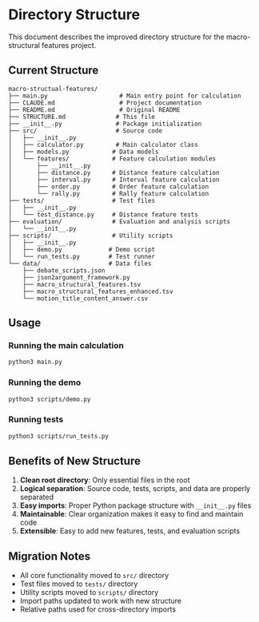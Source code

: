 # Directory Structure

This document describes the improved directory structure for the macro-structural features project.

## Current Structure

```
macro-structual-features/
├── main.py                    # Main entry point for calculation
├── CLAUDE.md                  # Project documentation
├── README.md                  # Original README
├── STRUCTURE.md              # This file
├── __init__.py               # Package initialization
├── src/                      # Source code
│   ├── __init__.py
│   ├── calculator.py         # Main calculator class
│   ├── models.py            # Data models
│   └── features/            # Feature calculation modules
│       ├── __init__.py
│       ├── distance.py      # Distance feature calculation
│       ├── interval.py      # Interval feature calculation
│       ├── order.py         # Order feature calculation
│       └── rally.py         # Rally feature calculation
├── tests/                   # Test files
│   ├── __init__.py
│   └── test_distance.py     # Distance feature tests
├── evaluation/              # Evaluation and analysis scripts
│   └── __init__.py
├── scripts/                 # Utility scripts
│   ├── __init__.py
│   ├── demo.py             # Demo script
│   └── run_tests.py        # Test runner
└── data/                   # Data files
    ├── debate_scripts.json
    ├── json2argument_framework.py
    ├── macro_structural_features.tsv
    ├── macro_structural_features_enhanced.tsv
    └── motion_title_content_answer.csv
```

## Usage

### Running the main calculation
```bash
python3 main.py
```

### Running the demo
```bash
python3 scripts/demo.py
```

### Running tests
```bash
python3 scripts/run_tests.py
```

## Benefits of New Structure

1. **Clean root directory**: Only essential files in the root
2. **Logical separation**: Source code, tests, scripts, and data are properly separated
3. **Easy imports**: Proper Python package structure with `__init__.py` files
4. **Maintainable**: Clear organization makes it easy to find and maintain code
5. **Extensible**: Easy to add new features, tests, and evaluation scripts

## Migration Notes

- All core functionality moved to `src/` directory
- Test files moved to `tests/` directory
- Utility scripts moved to `scripts/` directory
- Import paths updated to work with new structure
- Relative paths used for cross-directory imports